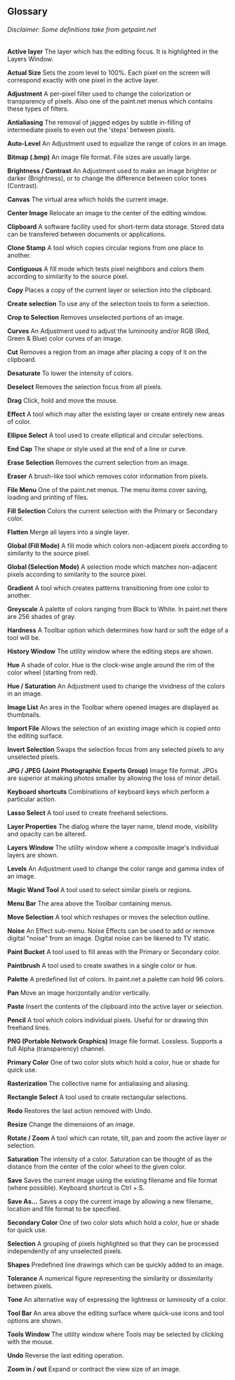 ## Glossary ##

###### _Disclaimer: Some definitions take from getpaint.net_ ######

**Active layer**
The layer which has the editing focus. It is highlighted in the Layers Window.

**Actual Size**
Sets the zoom level to 100%. Each pixel on the screen will correspond exactly with one pixel in the active layer.

**Adjustment**
A per-pixel filter used to change the colorization or transparency of pixels. Also one of the paint.net menus which contains these types of filters.

**Antialiasing**
The removal of jagged edges by subtle in-filling of intermediate pixels to even out the 'steps' between pixels.

**Auto-Level**
An Adjustment used to equalize the range of colors in an image.

**Bitmap (.bmp)**
An image file format. File sizes are usually large.

**Brightness / Contrast**
An Adjustment used to make an image brighter or darker (Brightness), or to change the difference between color tones (Contrast).

**Canvas**
The virtual area which holds the current image.

**Center Image**
Relocate an image to the center of the editing window.

**Clipboard**
A software facility used for short-term data storage. Stored data can be transfered between documents or applications.

**Clone Stamp**
A tool which copies circular regions from one place to another.

**Contiguous**
A fill mode which tests pixel neighbors and colors them according to similarity to the source pixel.

**Copy**
Places a copy of the current layer or selection into the clipboard.

**Create selection**
To use any of the selection tools to form a selection.

**Crop to Selection**
Removes unselected portions of an image.

**Curves**
An Adjustment used to adjust the luminosity and/or RGB (Red, Green & Blue) color curves of an image.

**Cut**
Removes a region from an image after placing a copy of it on the clipboard.

**Desaturate**
To lower the intensity of colors.

**Deselect**
Removes the selection focus from all pixels.

**Drag**
Click, hold and move the mouse.

**Effect**
A tool which may alter the existing layer or create entirely new areas of color.

**Ellipse Select**
A tool used to create elliptical and circular selections.

**End Cap**
The shape or style used at the end of a line or curve.

**Erase Selection**
Removes the current selection from an image.

**Eraser**
A brush-like tool which removes color information from pixels.

**File Menu**
One of the paint.net menus. The menu items cover saving, loading and printing of files.

**Fill Selection**
Colors the current selection with the Primary or Secondary color.

**Flatten**
Merge all layers into a single layer.


**Global (Fill Mode)**
A fill mode which colors non-adjacent pixels according to similarity to the source pixel.

**Global (Selection Mode)**
A selection mode which matches non-adjacent pixels according to similarity to the source pixel.

**Gradient**
A tool which creates patterns transitioning from one color to another.

**Greyscale**
A palette of colors ranging from Black to White. In paint.net there are 256 shades of gray.

**Hardness**
A Toolbar option which determines how hard or soft the edge of a tool will be.

**History Window**
The utility window where the editing steps are shown.

**Hue**
A shade of color. Hue is the clock-wise angle around the rim of the color wheel (starting from red).

**Hue / Saturation**
An Adjustment used to change the vividness of the colors in an image.

**Image List**
An area in the Toolbar where opened images are displayed as thumbnails.

**Import File**
Allows the selection of an existing image which is copied onto the editing surface.

**Invert Selection**
Swaps the selection focus from any selected pixels to any unselected pixels.

**JPG / JPEG (Joint Photographic Experts Group)**
Image file format. JPGs are superior at making photos smaller by allowing the loss of minor detail.

**Keyboard shortcuts**
Combinations of keyboard keys which perform a particular action.

**Lasso Select**
A tool used to create freehand selections.

**Layer Properties**
The dialog where the layer name, blend mode, visibility and opacity can be altered.

**Layers Window**
The utility window where a composite image's individual layers are shown.

**Levels**
An Adjustment used to change the color range and gamma index of an image.

**Magic Wand Tool**
A tool used to select similar pixels or regions.

**Menu Bar**
The area above the Toolbar containing menus.

**Move Selection**
A tool which reshapes or moves the selection outline.

**Noise**
An Effect sub-menu. Noise Effects can be used to add or remove digital "noise" from an image. Digital noise can be likened to TV static.

**Paint Bucket**
A tool used to fill areas with the Primary or Secondary color.

**Paintbrush**
A tool used to create swathes in a single color or hue.

**Palette**
A predefined list of colors. In paint.net a palette can hold 96 colors.

**Pan**
Move an image horizontally and/or vertically.

**Paste**
Insert the contents of the clipboard into the active layer or selection.

**Pencil**
A tool which colors individual pixels. Useful for or drawing thin freehand lines.

**PNG (Portable Network Graphics)**
Image file format. Lossless. Supports a full Alpha (transparency) channel.

**Primary Color**
One of two color slots which hold a color, hue or shade for quick use.

**Rasterization**
The collective name for antialiasing and aliasing.

**Rectangle Select**
A tool used to create rectangular selections.

**Redo**
Restores the last action removed with Undo.

**Resize**
Change the dimensions of an image.

**Rotate / Zoom**
A tool which can rotate, tilt, pan and zoom the active layer or selection.

**Saturation**
The intensity of a color. Saturation can be thought of as the distance from the center of the color wheel to the given color.

**Save**
Saves the current image using the existing filename and file format (where possible). Keyboard shortcut is Ctrl + S.

**Save As...**
Saves a copy the current image by allowing a new filename, location and file format to be specified.


**Secondary Color**
One of two color slots which hold a color, hue or shade for quick use.

**Selection**
A grouping of pixels highlighted so that they can be processed independently of any unselected pixels.

**Shapes**
Predefined line drawings which can be quickly added to an image.

**Tolerance**
A numerical figure representing the similarity or dissimilarity between pixels.

**Tone**
An alternative way of expressing the lightness or luminosity of a color.

**Tool Bar**
An area above the editing surface where quick-use icons and tool options are shown.

**Tools Window**
The utility window where Tools may be selected by clicking with the mouse.

**Undo**
Reverse the last editing operation.

**Zoom in / out**
Expand or contract the view size of an image.



